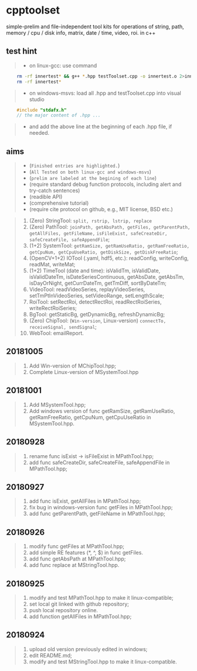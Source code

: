 # cpptoolset
simple-prelim and file-independent tool kits for operations of string, path, memory / cpu / disk info, matrix, date / time, video, roi. in c++

## test hint
> * on linux-gcc: use command 
```bash
	rm -rf innertest* && g++ *.hpp testToolset.cpp -o innertest.o 2>innertest-error.txt && ./innertest.o > innertest-report.out && vim innertest-report.out
	rm -rf innertest*
```

> * on windows-msvs: load all .hpp and testToolset.cpp into visual studio 
```cpp
	#include "stdafx.h"
	// the major content of .hpp ...
```
> * and add the above line at the beginning of each .hpp file, if needed.

## aims
> * (`Finished entries are highlighted.`)
> * (`All Tested on both linux-gcc and windows-msvs`)
> * (`prelim are labeled at the begining of each line`)
> * (require standard debug function protocols, including alert and try-catch sentences)
> * (readible API)
> * (comprehensive tutorial)
> * (require cite protocol on github, e.g., MIT license, BSD etc.)

> 1. (Zero) StringTool: `split, rstrip, lstrip, replace`
> 2. (Zero) PathTool: `joinPath, getAbsPath, getFiles, getParentPath, getAllFiles, getFileName,` `isFileExist, safeCreateDir, safeCreateFile, safeAppendFile`;
> 3. (1+2) SystemTool: `getRamSize, getRamUseRatio, getRamFreeRatio, getCpuNum, getCpuUseRatio, getDiskSize, getDiskFreeRatio`;
> 4. (OpenCV+1+2) IOTool (.yaml, hdf5, etc.): readConfig, writeConfig, readMat, writeMat;
> 5. (1+2) TimeTool (date and time): isValidTm, isValidDate, isValidDateTm, isDateSeriesContinuous, getAbsDate, getAbsTm, isDayOrNight, getCurrDateTm, getTmDiff, sortByDateTm;
> 6. VideoTool: readVideoSeries, replayVideoSeries, setTmPtInVideoSeries, setVideoRange, setLengthScale;
> 7. RoiTool: setRectRoi, detectRectRoi, readRectRoiSeries, writeRectRoiSeries;
> 8. BgTool: getStaticBg, getDynamicBg, refreshDynamicBg;
> 9. (Zero) ChipTool: (`Win-version`, Linux-version) `connectTo, receiveSignal, sendSignal`;
> 10. WebTool: emailReport.

## 20181005
> 1. Add Win-version of MChipTool.hpp;
> 2. Complete Linux-version of MSystemTool.hpp

## 20181001
> 1. Add MSystemTool.hpp;
> 2. Add windows version of func getRamSize, getRamUseRatio, getRamFreeRatio, getCpuNum, getCpuUseRatio in MSystemTool.hpp.

## 20180928
> 1. rename func isExist -> isFileExist in MPathTool.hpp;
> 2. add func safeCreateDir, safeCreateFile, safeAppendFile in MPathTool.hpp;

## 20180927
> 1. add func isExist, getAllFiles in MPathTool.hpp;
> 2. fix bug in windows-version func getFiles in MPathTool.hpp;
> 3. add func getParentPath, getFileName in MPathTool.hpp;

## 20180926

> 1. modify func getFiles at MPathTool.hpp;
> 2. add simple RE features (*, ^, $) in func getFiles.
> 3. add func getAbsPath at MPathTool.hpp;
> 4. add func replace at MStringTool.hpp.

## 20180925

> 1. modify and test MPathTool.hpp to make it linux-compatible;
> 2. set local git linked with github repository;
> 3. push local repository online.
> 4. add function getAllFiles in MPathTool.hpp;

## 20180924

> 1. upload old version previously edited in windows;
> 2. edit README.md;
> 3. modify and test MStringTool.hpp to make it linux-compatible.
